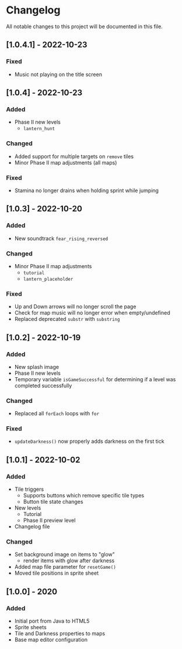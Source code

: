 # Changelog
All notable changes to this project will be documented in this file.

## [1.0.4.1] - 2022-10-23
### Fixed
- Music not playing on the title screen

## [1.0.4] - 2022-10-23
### Added
- Phase II new levels
  - `lantern_hunt`

### Changed
- Added support for multiple targets on `remove` tiles
- Minor Phase II map adjustments (all maps)

### Fixed
- Stamina no longer drains when holding sprint while jumping

## [1.0.3] - 2022-10-20
### Added
- New soundtrack `fear_rising_reversed`

### Changed
- Minor Phase II map adjustments
  - `tutorial`
  - `lantern_placeholder`

### Fixed
- Up and Down arrows will no longer scroll the page
- Check for map music will no longer error when empty/undefined
- Replaced deprecated `substr` with `substring`

## [1.0.2] - 2022-10-19
### Added
- New splash image
- Phase II new levels
- Temporary variable `isGameSuccessful` for determining if a level was completed successfully

### Changed
- Replaced all `forEach` loops with `for`

### Fixed
- `updateDarkness()` now properly adds darkness on the first tick

## [1.0.1] - 2022-10-02
### Added
- Tile triggers
    - Supports buttons which remove specific tile types
    - Button tile state changes
- New levels
    - Tutorial
    - Phase II preview level
- Changelog file

### Changed
- Set background image on items to "glow"
    - render items with glow after darkness
- Added map file parameter for `resetGame()`
- Moved tile positions in sprite sheet

## [1.0.0] - 2020
### Added
- Initial port from Java to HTML5
- Sprite sheets
- Tile and Darkness properties to maps
- Base map editor configuration